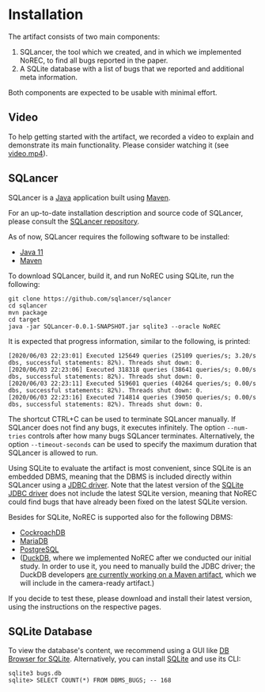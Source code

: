 # Installation

The artifact consists of two main components:

1. SQLancer, the tool which we created, and in which we implemented NoREC, to find all bugs reported in the paper.
2. A SQLite database with a list of bugs that we reported and additional meta information.

Both components are expected to be usable with minimal effort.

## Video

To help getting started with the artifact, we recorded a video to explain and demonstrate its main functionality. Please consider watching it (see [video.mp4](video.mp4)).

## SQLancer

SQLancer is a [Java](https://www.java.com/) application built using [Maven](https://maven.apache.org/).

For an up-to-date installation description and source code of SQLancer, please consult the [SQLancer repository](https://github.com/sqlancer/sqlancer/).

As of now, SQLancer requires the following software to be installed:

* [Java 11](https://www.oracle.com/java/technologies/javase-jdk11-downloads.html)
* [Maven](https://maven.apache.org/install.html)

To download SQLancer, build it, and run NoREC using SQLite, run the following:

```
git clone https://github.com/sqlancer/sqlancer
cd sqlancer
mvn package
cd target
java -jar SQLancer-0.0.1-SNAPSHOT.jar sqlite3 --oracle NoREC
```

It is expected that progress information, similar to the following, is printed:
```
[2020/06/03 22:23:01] Executed 125649 queries (25109 queries/s; 3.20/s dbs, successful statements: 82%). Threads shut down: 0.
[2020/06/03 22:23:06] Executed 318318 queries (38641 queries/s; 0.00/s dbs, successful statements: 82%). Threads shut down: 0.
[2020/06/03 22:23:11] Executed 519601 queries (40264 queries/s; 0.00/s dbs, successful statements: 82%). Threads shut down: 0.
[2020/06/03 22:23:16] Executed 714814 queries (39050 queries/s; 0.00/s dbs, successful statements: 82%). Threads shut down: 0.
```

The shortcut CTRL+C can be used to terminate SQLancer manually. If SQLancer does not find any bugs, it executes infinitely. The option `--num-tries` controls after how many bugs SQLancer terminates. Alternatively, the option `--timeout-seconds` can be used to specify the maximum duration that SQLancer is allowed to run.

Using SQLite to evaluate the artifact is most convenient, since SQLite is an embedded DBMS, meaning that the DBMS is included directly within SQLancer using a [JDBC driver](https://docs.oracle.com/javase/tutorial/jdbc/basics/index.html). Note that the latest version of the [SQLite JDBC driver](https://bitbucket.org/xerial/sqlite-jdbc/downloads/) does not include the latest SQLite version, meaning that NoREC could find bugs that have already been fixed on the latest SQLite version.

Besides for SQLite, NoREC is supported also for the following DBMS:
* [CockroachDB](https://github.com/cockroachdb/cockroach)
* [MariaDB](https://github.com/mariadb)
* [PostgreSQL](https://github.com/postgres/postgres/)
* ([DuckDB](https://github.com/cwida/duckdb), where we implemented NoREC after we conducted our initial study. In order to use it, you need to manually build the JDBC driver; the DuckDB developers [are currently working on a Maven artifact](https://github.com/cwida/duckdb/issues/649), which we will include in the camera-ready artifact.)

If you decide to test these, please download and install their latest version, using the instructions on the respective pages.

## SQLite Database

To view the database's content, we recommend using a GUI like [DB Browser for SQLite](https://sqlitebrowser.org/). Alternatively, you can install [SQLite](https://www.sqlite.org/download.html) and use its CLI:

```
sqlite3 bugs.db
sqlite> SELECT COUNT(*) FROM DBMS_BUGS; -- 168
```
